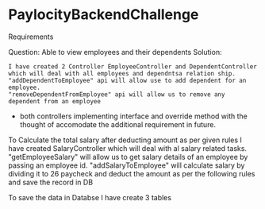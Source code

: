 # PaylocityBackendChallenge
Requirements

Question: Able to view employees and their dependents
Solution:

    I have created 2 Controller EmployeeController and DependentController which will deal with all employees and dependntsa relation ship.
    "addDependentToEmployee" api will allow use to add dependent for an employee.
    "removeDependentFromEmployee" api will allow us to remove any dependent from an employee

  * both controllers implementing interface and override method with the thought of accomodate the additional requirement in future.

To Calculate the total salary after deducting amount as per given rules I have created SalaryController which will deal with al salary related tasks.
  "getEmployeeSalary" will allow us to get salary details of an employee by passing an employee id.
  "addSalaryToEmployee" will calculate salary by dividing it to 26 paycheck and deduct the amount as per the following rules and save the record in DB

  To save the data in Databse I have create 3 tables 
